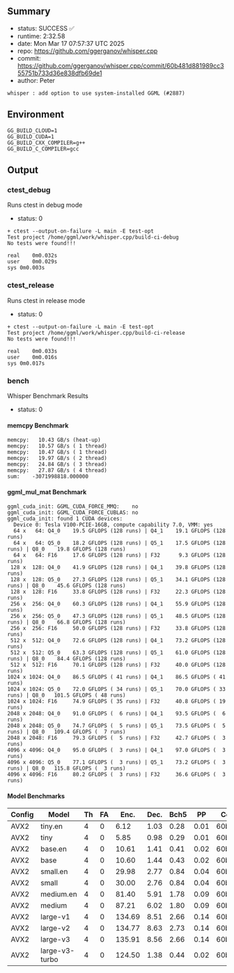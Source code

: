 ## Summary

- status:  SUCCESS ✅
- runtime: 2:32.58
- date:    Mon Mar 17 07:57:37 UTC 2025
- repo:    https://github.com/ggerganov/whisper.cpp
- commit:  https://github.com/ggerganov/whisper.cpp/commit/60b481d881989cc355751b733d36e838dfb69de1
- author:  Peter
```
whisper : add option to use system-installed GGML (#2887)
```

## Environment

```
GG_BUILD_CLOUD=1
GG_BUILD_CUDA=1
GG_BUILD_CXX_COMPILER=g++
GG_BUILD_C_COMPILER=gcc
```

## Output

### ctest_debug

Runs ctest in debug mode
- status: 0
```
+ ctest --output-on-failure -L main -E test-opt
Test project /home/ggml/work/whisper.cpp/build-ci-debug
No tests were found!!!

real	0m0.032s
user	0m0.029s
sys	0m0.003s
```
### ctest_release

Runs ctest in release mode
- status: 0
```
+ ctest --output-on-failure -L main -E test-opt
Test project /home/ggml/work/whisper.cpp/build-ci-release
No tests were found!!!

real	0m0.033s
user	0m0.016s
sys	0m0.017s
```
### bench

Whisper Benchmark Results
- status: 0
#### memcpy Benchmark

```
memcpy:   10.43 GB/s (heat-up)
memcpy:   10.57 GB/s ( 1 thread)
memcpy:   10.47 GB/s ( 1 thread)
memcpy:   19.97 GB/s ( 2 thread)
memcpy:   24.84 GB/s ( 3 thread)
memcpy:   27.87 GB/s ( 4 thread)
sum:    -3071998818.000000
```

#### ggml_mul_mat Benchmark

```
ggml_cuda_init: GGML_CUDA_FORCE_MMQ:    no
ggml_cuda_init: GGML_CUDA_FORCE_CUBLAS: no
ggml_cuda_init: found 1 CUDA devices:
  Device 0: Tesla V100-PCIE-16GB, compute capability 7.0, VMM: yes
  64 x   64: Q4_0    19.5 GFLOPS (128 runs) | Q4_1    19.1 GFLOPS (128 runs)
  64 x   64: Q5_0    18.2 GFLOPS (128 runs) | Q5_1    17.5 GFLOPS (128 runs) | Q8_0    19.8 GFLOPS (128 runs)
  64 x   64: F16     17.6 GFLOPS (128 runs) | F32      9.3 GFLOPS (128 runs)
 128 x  128: Q4_0    41.9 GFLOPS (128 runs) | Q4_1    39.8 GFLOPS (128 runs)
 128 x  128: Q5_0    27.3 GFLOPS (128 runs) | Q5_1    34.1 GFLOPS (128 runs) | Q8_0    45.6 GFLOPS (128 runs)
 128 x  128: F16     33.8 GFLOPS (128 runs) | F32     22.3 GFLOPS (128 runs)
 256 x  256: Q4_0    60.3 GFLOPS (128 runs) | Q4_1    55.9 GFLOPS (128 runs)
 256 x  256: Q5_0    47.3 GFLOPS (128 runs) | Q5_1    48.5 GFLOPS (128 runs) | Q8_0    66.8 GFLOPS (128 runs)
 256 x  256: F16     50.0 GFLOPS (128 runs) | F32     33.8 GFLOPS (128 runs)
 512 x  512: Q4_0    72.6 GFLOPS (128 runs) | Q4_1    73.2 GFLOPS (128 runs)
 512 x  512: Q5_0    63.3 GFLOPS (128 runs) | Q5_1    61.0 GFLOPS (128 runs) | Q8_0    84.4 GFLOPS (128 runs)
 512 x  512: F16     70.1 GFLOPS (128 runs) | F32     40.0 GFLOPS (128 runs)
1024 x 1024: Q4_0    86.5 GFLOPS ( 41 runs) | Q4_1    86.5 GFLOPS ( 41 runs)
1024 x 1024: Q5_0    72.0 GFLOPS ( 34 runs) | Q5_1    70.0 GFLOPS ( 33 runs) | Q8_0   101.5 GFLOPS ( 48 runs)
1024 x 1024: F16     74.9 GFLOPS ( 35 runs) | F32     40.8 GFLOPS ( 19 runs)
2048 x 2048: Q4_0    91.0 GFLOPS (  6 runs) | Q4_1    93.5 GFLOPS (  6 runs)
2048 x 2048: Q5_0    74.7 GFLOPS (  5 runs) | Q5_1    73.5 GFLOPS (  5 runs) | Q8_0   109.4 GFLOPS (  7 runs)
2048 x 2048: F16     79.3 GFLOPS (  5 runs) | F32     42.7 GFLOPS (  3 runs)
4096 x 4096: Q4_0    95.0 GFLOPS (  3 runs) | Q4_1    97.0 GFLOPS (  3 runs)
4096 x 4096: Q5_0    77.1 GFLOPS (  3 runs) | Q5_1    73.2 GFLOPS (  3 runs) | Q8_0   115.8 GFLOPS (  3 runs)
4096 x 4096: F16     80.2 GFLOPS (  3 runs) | F32     36.6 GFLOPS (  3 runs)
```

#### Model Benchmarks

|           Config |         Model |  Th |  FA |    Enc. |    Dec. |    Bch5 |      PP |  Commit |
|              --- |           --- | --- | --- |     --- |     --- |     --- |     --- |     --- |
|             AVX2 |       tiny.en |   4 |   0 |    6.12 |    1.03 |    0.28 |    0.01 | 60b481d8 |
|             AVX2 |          tiny |   4 |   0 |    5.85 |    0.98 |    0.29 |    0.01 | 60b481d8 |
|             AVX2 |       base.en |   4 |   0 |   10.61 |    1.41 |    0.41 |    0.02 | 60b481d8 |
|             AVX2 |          base |   4 |   0 |   10.60 |    1.44 |    0.43 |    0.02 | 60b481d8 |
|             AVX2 |      small.en |   4 |   0 |   29.98 |    2.77 |    0.84 |    0.04 | 60b481d8 |
|             AVX2 |         small |   4 |   0 |   30.00 |    2.76 |    0.84 |    0.04 | 60b481d8 |
|             AVX2 |     medium.en |   4 |   0 |   81.40 |    5.91 |    1.78 |    0.09 | 60b481d8 |
|             AVX2 |        medium |   4 |   0 |   87.21 |    6.02 |    1.80 |    0.09 | 60b481d8 |
|             AVX2 |      large-v1 |   4 |   0 |  134.69 |    8.51 |    2.66 |    0.14 | 60b481d8 |
|             AVX2 |      large-v2 |   4 |   0 |  134.77 |    8.63 |    2.73 |    0.14 | 60b481d8 |
|             AVX2 |      large-v3 |   4 |   0 |  135.91 |    8.56 |    2.66 |    0.14 | 60b481d8 |
|             AVX2 | large-v3-turbo |   4 |   0 |  124.50 |    1.38 |    0.44 |    0.02 | 60b481d8 |

